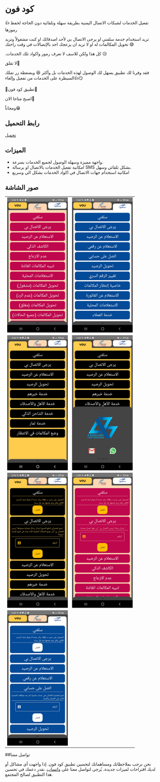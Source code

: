 # كود فون

👍 تفعيل الخدمات لشبكات الاتصال اليمنية بطريقة سهلة وتلقائية دون الحاجة لحفظ رموزها

تريد استخدام خدمة سلفني او يرجى الاتصال بي لأحد اصدقائك او كنت مشغولاً وتريد تحويل المكالمات له او لا تريد ان يزعجك احد بالإتصالات في وقت راحتك 😅

.كل هذا ولكن للاسف لا تعرف رموز واكواد تلك الخدمات 😥

لا تقلق🤗

فقد وفرنا لك تطبيق يسهل لك الوصول لهذه الخدمات بل وأكثر 😆
وبضغطة زر تملك السيطرة على الخدمات من تفعيل وإلغاء👍😏

💠تطبيق كود فون💠

اصبح متاحا الان📢

ومجاناً😁

## رابط التحميل

[تحميل](https://github.com/1basalama/myApps/raw/main/CodePhone.apk)

## الميزات

- واجهة مميزة وسهلة الوصول لجميع الخدمات بسرعة.
- امكانية تفعيل الخدمات بالاتصال او برسالة SMS بشكل تلقائي وسهل.
- امكانية استخدام جهات الاتصال في اكواد الخدمات بشكل الي وسريع 


## صور الشاشة

<table>
  <tr>
    <td>
      <img src="screenshots/Screenshot1.jpg" alt="Screenshot 1" width="200px" />
      <br />
      <em></em>
    </td>
    <td>
      <img src="screenshots/Screenshot2.jpg" alt="Screenshot 2" width="200px" />
      <br />
      <em></em>
    </td>
  </tr>
  <tr>
    <td>
      <img src="screenshots/Screenshot3.jpg" alt="Screenshot 3" width="200px" />
      <br />
      <em></em>
    </td>
    <td>
      <img src="screenshots/Screenshot4.jpg" alt="Screenshot 4" width="200px" />
      <br />
      <em></em>
    </td>
  </tr>
  <tr>
    <td>
      <img src="screenshots/Screenshot5.jpg" alt="Screenshot 5" width="200px" />
      <br />
      <em></em>
    </td>
    <td>
      <img src="screenshots/Screenshot6.jpg" alt="Screenshot 6" width="200px" />
      <br />
      <em></em>
    </td>
  </tr>
  <tr>
    <td>
      <img src="screenshots/Screenshot7.jpg" alt="Screenshot 7" width="200px" />
      <br />
      <em></em>
    </td>
    
  </tr>
</table>


##تواصل معنا

نحن نرحب بملاحظاتك ومساهماتك لتحسين تطبيق كود فون. إذا واجهت أي مشاكل أو لديك اقتراحات لميزات جديدة، يُرجى لتواصل معنا على [واتساب](https://wa.me/+967775516556). نقدر دعمك في تحسين هذا التطبيق لصالح المجتمع.



